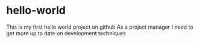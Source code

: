 # hello-world
This is my first hello world project on github
As a project manager I need to get more up to date on development techniques
